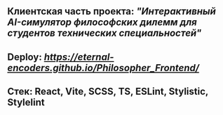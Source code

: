 ## Клиентская часть проекта: *"Интерактивный AI-симулятор философских дилемм для студентов технических специальностей"*
## Deploy: *https://eternal-encoders.github.io/Philosopher_Frontend/*
## Стек: React, Vite, SCSS, TS, ESLint, Stylistic, Stylelint
